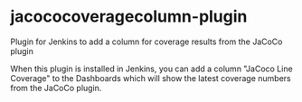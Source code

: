 jacococoveragecolumn-plugin
===========================

Plugin for Jenkins to add a column for coverage results from the JaCoCo plugin

When this plugin is installed in Jenkins, you can add a column "JaCoco Line Coverage" 
to the Dashboards which will show the latest coverage numbers from the JaCoCo plugin.

